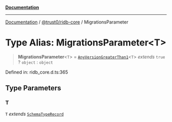 [**Documentation**](../../../README.md)

***

[Documentation](../../../README.md) / [@trust0/ridb-core](../README.md) / MigrationsParameter

# Type Alias: MigrationsParameter\<T\>

> **MigrationsParameter**\<`T`\> = [`AnyVersionGreaterThan1`](AnyVersionGreaterThan1.md)\<`T`\> *extends* `true` ? `object` : `object`

Defined in: ridb\_core.d.ts:365

## Type Parameters

### T

`T` *extends* [`SchemaTypeRecord`](SchemaTypeRecord.md)
